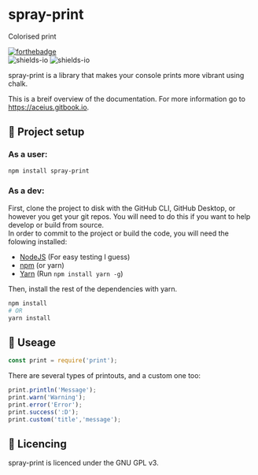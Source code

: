 # spray-print
 Colorised print

[![forthebadge](https://forthebadge.com/images/badges/made-with-javascript.svg)](https://forthebadge.com)  
![shields-io](https://img.shields.io/badge/Customization%20Options-Existing-green) ![shields-io](https://img.shields.io/badge/Development%20Progress-100%-green)

spray-print is a library that makes your console prints more vibrant using chalk.

This is a breif overview of the documentation. For more information go to https://aceius.gitbook.io.

## 💾 Project setup
### As a user:
```sh
npm install spray-print
```
### As a dev:
First, clone the project to disk with the GitHub CLI, GitHub Desktop, or however you get your git repos. You will need to do this if you want to help develop or build from source.  
In order to commit to the project or build the code, you will need the folowing installed:
 - [NodeJS](https://nodejs.dev) (For easy testing I guess)
 - [npm](https://npm.org) (or yarn)
 - [Yarn](https://yarnpkg.org) (Run `npm install yarn -g`)

Then, install the rest of the dependencies with yarn.
```sh
npm install
# OR
yarn install
```

## 🔧 Useage
```js
const print = require('print');
```
There are several types of printouts, and a custom one too:
```js
print.println('Message');
print.warn('Warning');
print.error('Error');
print.success(':D');
print.custom('title','message');
```

## 📜 Licencing
spray-print is licenced under the GNU GPL v3.